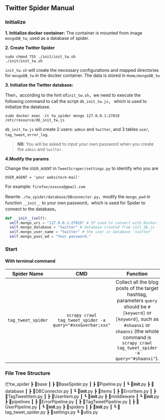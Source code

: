 ## Twitter Spider Manual

### Initialize 

**1. Initialize docker container:** 
The container is mounted from image `mongoDB_tw`, used as a database of spider. 

**2. Create Twitter Spider**
```shell
sudo chmod 755 ./init/init_tw.sh
./init/init_tw.sh
```

`init_tw.sh` will create the necessary configurations and mapped directories for `mongoDB_tw` in the docker container.  The data is stored in `Home/mongoDB_tw`


**3. Initialize the Twitter database:**

Then，according to the hint of`init_tw.sh`，we need to execute the following command to call the script `db_init_tw.js`， which is used to initialize the database.

```shell
sudo docker exec -it tw_spider mongo 127.0.0.1:27019 /etc/resource/db_init_tw.js
```

`db_init_tw.js` will create 2 users: `admin` and `twitter`, and 3 tables `user`, `tag_tweet`, `error_log`. 

> **NB**:  You will be asked to input your own password when you create the `admin` and `twitter`.


**4.Modify the params**

Change the `USER_AGENT` in `TweetScraper/settings.py` to identify who you are
```
USER_AGENT = 'your website/e-mail' 
```
For example: `firefox/xxxxxx@gmail.com`

Rewrite `./tw_spider/database/DBconnector.py`，modify the `mongo_pwd` in function `__init__` to your own password，which is used for Spider to connect to the database。

```python
def __init__(self):
  self.mongo_uri = "127.0.0.1:27019" # IP used to connect with Docker.
  self.mongo_database = "twitter" # database created from init_db.js
  self.mongo_user_name = "twitter" # the user in database 'twitter'
  self.mongo_pass_wd = "Your password."
```


### Start

#### With ternimal command

|  Spider Name   |                    CMD                     |                           Function                           |
| :------------: | :----------------------------------------: | :----------------------------------------------------------: |
| `tag_tweet_spider`  | `scrapy crawl tag_tweet_spider -a query="#xxx&verbar;xxx"`  | Collect all the blog posts of the target hashtag, parameters `query` should be `#[keyword]` or `[keyword]`, such as `#shaanxi` or `shaanxi` (the whole command is `scrapy crawl tag_tweet_spider -a query="#shaanxi"`). |




### File Tree Structure

📦tw_spider
 ┣ 📂base
 ┃ ┣ 📜BaseSpider.py
 ┃ ┣ 📜Pipeline.py
 ┃ ┗ 📜__init__.py
 ┣ 📂database
 ┃ ┣ 📜DBConnector.py
 ┃ ┗ 📜__init__.py
 ┣ 📂items
 ┃ ┣ 📜ErrorItem.py
 ┃ ┣ 📜TagTweetItem.py
 ┃ ┣ 📜UserItem.py
 ┃ ┗ 📜__init__.py
 ┣ 📂middleware
 ┃ ┗ 📜__init__.py
 ┣ 📂pipelines
 ┃ ┣ 📜ErrorPipeline.py
 ┃ ┣ 📜TagTweetPipeline.py
 ┃ ┣ 📜UserPipeline.py
 ┃ ┗ 📜__init__.py
 ┣ 📂spiders
 ┃ ┣ 📜__init__.py
 ┃ ┗ 📜tag_tweet_spider.py
 ┣ 📜settings.py
 ┗ 📜utlis.py